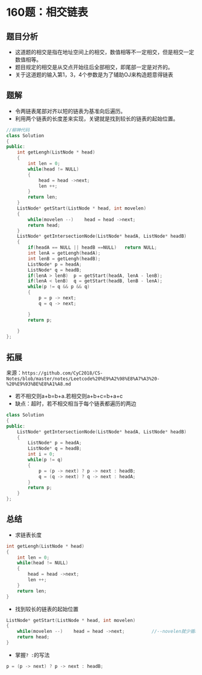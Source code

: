 # 160题：相交链表
## 题目分析
* 这道题的相交是指在地址空间上的相交，数值相等不一定相交，但是相交一定数值相等。
* 题目规定的相交是从交点开始往后全部相交，即尾部一定是对齐的。
* 关于这道题的输入第1，3，4个参数是为了辅助OJ来构造题意得链表
## 题解
* 令两链表尾部对齐以短的链表为基准向后遍历。
* 利用两个链表的长度差来实现，关键就是找到较长的链表的起始位置。
```C++
//柳神代码
class Solution
{
public:
    int getLengh(ListNode * head)
    {
        int len = 0;
        while(head != NULL)
        {
            head = head ->next;
            len ++;
        }
        return len;
    }
    ListNode* getStart(ListNode * head, int movelen)
    {
        while(movelen --)    head = head ->next;
        return head;
    }
    ListNode* getIntersectionNode(ListNode* headA, ListNode* headB)
    {
        if(headA == NULL || headB ==NULL)   return NULL;
        int lenA = getLengh(headA);
        int lenB = getLengh(headB);
        ListNode* p = headA;
        ListNode* q = headB;
        if(lenA > lenB)  p = getStart(headA, lenA - lenB);
        if(lenA < lenB)  q = getStart(headB, lenB - lenA);
        while(p != q && p && q)
        {
            p = p -> next;
            q = q -> next;

        }
        return p;
        
    }
};
```
## 拓展
来源：```https://github.com/CyC2018/CS-Notes/blob/master/notes/Leetcode%20%E9%A2%98%E8%A7%A3%20-%20%E9%93%BE%E8%A1%A8.md```
* 若不相交则a+b=b+a.若相交则a+b+c=b+a+c
* 缺点：超时，若不相交相当于每个链表都遍历的两边
```C++
class Solution
{
public:
    ListNode* getIntersectionNode(ListNode* headA, ListNode* headB)
    {
        ListNode* p = headA;
        ListNode* q = headB;
        int i = 0;
        while(p != q)
        {
            p = (p -> next) ? p -> next : headB;
            q = (q -> next) ? q -> next : headA;    
        } 
        return p;
    }
};
```
## 总结
* 求链表长度
```C++
int getLengh(ListNode * head)
{
    int len = 0;
    while(head != NULL)
    {
        head = head ->next;
        len ++;
    }     
    return len;
}
```
* 找到较长的链表的起始位置
```C++
ListNode* getStart(ListNode * head, int movelen)
{
    while(movelen --)    head = head ->next;          //--novelen就少循环一次
    return head;
}
```
* 掌握```? :```的写法
```C++
p = (p -> next) ? p -> next : headB;
```
